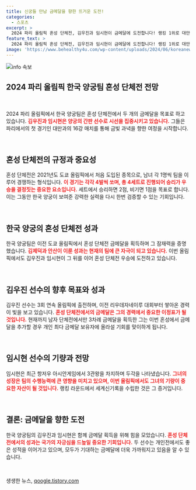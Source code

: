 ```yaml
---
title: 신궁들 만남 금메달을 향한 뜨거운 도전!
categories:
  - 스포츠
excerpt: >
  2024 파리 올림픽 혼성 단체전, 김우진과 임시현이 금메달에 도전합니다! 랭킹 1위로 대만과의 16강에서 승리한다면, 강력한 우승 후보로 떠오르며 2연속 3관왕의 꿈을 이루게 됩니다. 스포츠 팬들의 큰 기대 속에 오늘 오후 5시 27분에 첫 경기가 시작됩니다.
feature_text: >
  2024 파리 올림픽 혼성 단체전, 김우진과 임시현이 금메달에 도전합니다! 랭킹 1위로 대만과의 16강에서 승리한다면, 강력한 우승 후보로 떠오르며 2연속 3관왕의 꿈을 이루게 됩니다. 스포츠 팬들의 큰 기대 속에 오늘 오후 5시 27분에 첫 경기가 시작됩니다.
image: 'https://www.behealthy4u.com/wp-content/uploads/2024/06/koreanews.jpg'
---
```


<p><img src="https://www.behealthy4u.com/wp-content/uploads/2024/06/koreanews.jpg" alt="info 속보" /></p>

<h2 data-ke-size="size26">2024 파리 올림픽 한국 양궁팀 혼성 단체전 전망</h2>

<p data-ke-size="size16">&nbsp;</p>

<p>2024 파리 올림픽에서 한국 양궁팀은 혼성 단체전에서 두 개의 금메달을 목표로 하고 있습니다. <b><span style="color: #ee2323;">김우진과 임시현은 양궁의 간판 선수로 시선을 집중시키고 있습니다.</span></b> 그들은 파리에서의 첫 경기인 대만과의 16강 매치를 통해 금빛 과녁을 향한 여정을 시작합니다.</p>

<p data-ke-size="size16">&nbsp;</p>

<h2 data-ke-size="size26">혼성 단체전의 규정과 중요성</h2>

<p>혼성 단체전은 2021년도 도쿄 올림픽에서 처음 도입된 종목으로, 남녀 각 1명씩 팀을 이루어 경쟁하는 형식입니다. <b><span style="color: #ee2323;">이 경기는 각각 4발씩 쏘며, 총 4세트로 진행되어 승리가 우승을 결정짓는 중요한 요소입니다.</span></b> 세트에서 승리하면 2점, 비기면 1점을 목표로 합니다. 이는 그동안 한국 양궁이 보여준 강력한 실력을 다시 한번 검증할 수 있는 기회입니다.</p>

<p data-ke-size="size16">&nbsp;</p>

<h2 data-ke-size="size26">한국 양궁의 혼성 단체전 성과</h2>

<p>한국 양궁팀은 이전 도쿄 올림픽에서 혼성 단체전 금메달을 획득하며 그 잠재력을 증명했습니다. <b><span style="color: #ee2323;">김제덕과 안산이 이룬 성과는 현재의 팀에 큰 자극이 되고 있습니다.</span></b> 이번 올림픽에서도 김우진과 임시현이 그 뒤를 이어 혼성 단체전 우승에 도전하고 있습니다.</p>

<p data-ke-size="size16">&nbsp;</p>

<h2 data-ke-size="size26">김우진 선수의 향후 목표와 성과</h2>

<p>김우진 선수는 3회 연속 올림픽에 출전하며, 이전 리우데자네이루 대회부터 쌓아온 경력이 빛을 보고 있습니다. <b><span style="color: #ee2323;">혼성 단체전에서의 금메달은 그의 경력에서 중요한 이정표가 될 것입니다.</span></b> 현재까지 남자 단체전에서만 3차례 금메달을 획득한 그는 이번 혼성에서 금메달을 추가할 경우 개인 최다 금메달 보유자에 올라설 기회를 맞이하게 됩니다.</p>

<p data-ke-size="size16">&nbsp;</p>

<h2 data-ke-size="size26">임시현 선수의 기량과 전망</h2>

<p>임시현은 최근 항저우 아시안게임에서 3관왕을 차지하며 두각을 나타냈습니다. <b><span style="color: #ee2323;">그녀의 성장은 팀의 수행능력에 큰 영향을 미치고 있으며, 이번 올림픽에서도 그녀의 기량이 중요한 자산이 될 것입니다.</span></b> 랭킹 라운드에서 세계신기록을 수립한 것은 그 증거입니다.</p>

<p data-ke-size="size16">&nbsp;</p>

<h2 data-ke-size="size26">결론: 금메달을 향한 도전</h2>

<p>한국 양궁팀의 김우진과 임시현은 함께 금메달 획득을 위해 힘을 모았습니다. <b><span style="color: #ee2323;">혼성 단체전에서의 성과는 국가의 자긍심을 드높일 중요한 기회입니다.</span></b> 두 선수는 개인전에서도 좋은 성적을 이어가고 있으며, 모두가 기대하는 금메달에 더욱 가까워지고 있음을 알 수 있습니다.</p>

<p data-ke-size="size16">&nbsp;</p>
생생한 뉴스, <a href="https://qoogle.tistory.com" rel="dofollow">qoogle.tistory.com</a>


